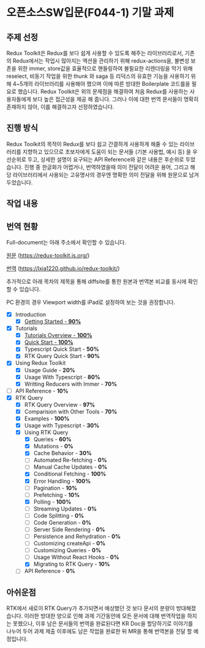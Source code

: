 # 오픈소스SW입문(F044-1) 기말 과제

## 주제 선정

Redux Toolkit은 Redux를 보다 쉽게 사용할 수 있도록 해주는 라이브러리로서, 기존의 Redux에서는 작업시 많아지는 액션을 관리하기 위해 redux-actions을, 불변성 보존을 위한 immer, store값을 효율적으로 핸들링하여 불필요한 리렌더링을 막기 위해 reselect, 비동기 작업을 위한 thunk 와 saga 등 리덕스의 유효한 기능을 사용하기 위해 4~5개의 라이브러리를 사용해야 했으며 이에 따른 방대한 Boilerplate 코드를을 필요로 했습니다. Redux Toolkit은 위의 문제점을 해결하여 처음 Redux를 사용하는 사용자들에게 보다 높은 접근성을 제공 해 줍니다. 그러나 이에 대한 번역 문서들이 명확히 존재하지 않아, 이를 해결하고자 선정하였습니다.

## 진행 방식

Redux Toolkit의 목적이 Redux를 보다 쉽고 간결하게 사용하게 해줄 수 있는 라이브러리를 지향하고 있으므로 초보자에게 도움이 되는 문서들 (기본 사용법, 예시 등) 을 우선순위로 두고, 상세한 설명이 요구되는 API Reference와 같은 내용은 후순위로 두었습니다. 진행 중 한글화가 어렵거나, 번역하였을때 의미 전달이 어려운 용어, 그리고 해당 라이브러리에서 사용되는 고유명사의 경우엔 명확한 의미 전달을 위해 원문으로 남겨두었습니다.


## 작업 내용



## 번역 현황

Full-document는 아래 주소에서 확인할 수 있습니다.

[원문](https://redux-toolkit.js.org/) (https://redux-toolkit.js.org/)

[번역](https://lxia1220.github.io/redux-toolkit/) (https://lxia1220.github.io/redux-toolkit/)


추가적으로 아래 목차의 제목을 통해 diffsite를 통한 원본과 번역본 비교를 동시에 확인할 수 있습니다.

PC 환경의 경우 Viewport width를 iPad로 설정하여 보는 것을 권장합니다.

- [x] Introduction
  - [x] [Getting Started - **90%**](https://pianomister.github.io/diffsite/?url1=https%3A%2F%2Flxia1220.github.io%2Fredux-toolkit%2Fintroduction%2Fgetting-started&url2=https%3A%2F%2Fredux-toolkit.js.org%2Fintroduction%2Fgetting-started)
- [x] Tutorials
  - [x] [Tutorials Overview - **100%**](https://pianomister.github.io/diffsite/?url1=https%3A%2F%2Flxia1220.github.io%2Fredux-toolkit%2Ftutorials%2Foverview&url2=https%3A%2F%2Fredux-toolkit.js.org%2Ftutorials%2Foverview)
  - [x] [Quick Start - **100%**](https://pianomister.github.io/diffsite/?url1=https%3A%2F%2Flxia1220.github.io%2Fredux-toolkit%2Ftutorials%2Fquick-start&url2=https%3A%2F%2Fredux-toolkit.js.org%2Ftutorials%2Fquick-start)
  - [x] Typescript Quick Start - **50%**
  - [x] RTK Query Quick Start - **90%**
- [x] Using Redux Toolkit
    - [x] Usage Guide - **20%**
    - [x] Usage With Typescript - **80%**
    - [x] Writting Reducers with Immer - **70%**
- [ ] API Reference - **10%**
- [x] RTK Query
  - [x] RTK Query Overview - **97%**
  - [x] Comparision with Other Tools - **70%**
  - [x] Examples - **100%**
  - [x] Usage with Typescript - **30%**
  - [x] Using RTK Query
    - [x] Queries - **60%**
    - [x] Mutations - **0%**
    - [x] Cache Behavior - **30%**
    - [ ] Automated Re-fetching - **0%**
    - [ ] Manual Cache Updates - **0%**
    - [x] Conditional Fetching - **100%**
    - [x] Error Handling - **100%**
    - [ ] Pagination - **10%**
    - [ ] Prefetching - **10%**
    - [x] Polling - **100%**
    - [ ] Streaming Updates - **0%**
    - [ ] Code Splitting - **0%**
    - [ ] Code Generation - **0%**
    - [ ] Server Side Rendering - **0%**
    - [ ] Persistence and Rehydration - **0%**
    - [ ] Customizing createApi - **0%**
    - [ ] Customizing Queries - **0%**
    - [ ] Usage Without React Hooks - **0%**
    - [x] Migrating to RTK Query - **10%**
  - [ ] API Reference - **0%**

## 아쉬운점

RTK에서 새로이 RTK Query가 추가되면서 예상했던 것 보다 문서의 분량이 방대해졌습니다. 이러한 방대한 양으로 인해 과제 기간동안에 모든 문서에 대해 번역작업을 하지는 못했으나, 이후 남은 문서들의 번역을 완료된다면 KR Doc을 할당하기로 이야기를 나누어 두어 과제 제출 이후에도 남은 작업을 완료한 뒤 MR을 통해 번역본을 전달 할 예정입니다.
